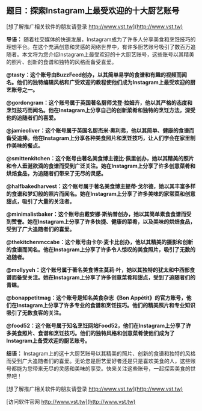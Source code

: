 ## **题目：探索Instagram上最受欢迎的十大厨艺账号**

[想了解推广相关软件的朋友请登录 http://www.vst.tw](http://www.vst.tw)

**导语：**
随着社交媒体的快速发展，Instagram成为了许多人分享美食和烹饪技巧的理想平台。在这个充满创意和灵感的网络世界中，有许多厨艺账号吸引了数百万追随者。本文将为您介绍Instagram上最受欢迎的十大厨艺账号，这些账号以其精美的照片、创新的食谱和独特的风格而备受喜爱。

**@tasty：这个账号由BuzzFeed创办，以其简单易学的食谱和有趣的视频而闻名。他们的独特编辑风格和广受欢迎的教程使他们成为Instagram上最受欢迎的厨艺账号之一。**

**@gordongram：这个账号属于英国著名厨师戈登·拉姆齐，他以其严格的态度和烹饪技巧而闻名。他在Instagram上分享自己的创新菜肴和独特的烹饪方法，深受他的追随者们的喜爱。**

**@jamieoliver：这个账号属于英国名厨杰米·奥利弗，他以其简单、健康的食谱而备受追捧。他在Instagram上分享各种美食照片和烹饪技巧，让人们学会在家里制作美味的餐点。**

**@smittenkitchen：这个账号由著名美食博主德比·佩里创办，她以其精美的照片和令人垂涎欲滴的食谱而受到广泛关注。她在Instagram上分享了许多创意菜肴和烘焙食品，为追随者们带来了无尽的灵感。**

**@halfbakedharvest：这个账号属于著名美食博主提蒂·戈尔德，她以其丰富多样的食谱和梦幻般的照片而闻名。她在Instagram上分享了许多美味的家常菜和创意甜点，吸引了大量的关注者。**

**@minimalistbaker：这个账号由戴安娜·斯纳普创办，她以其简单素食食谱而受到赞誉。她在Instagram上分享了许多快捷、健康的菜肴，以及美味的烘焙食品，受到了广大追随者们的喜爱。**

**@thekitchenmccabe：这个账号由卡尔·麦卡比创办，他以其精美的摄影和创新的食谱而闻名。他在Instagram上分享了许多令人惊叹的美食照片，吸引了无数的追随者。**

**@mollyyeh：这个账号属于著名美食博主莫莉·叶，她以其独特的犹太和中西部食谱而备受关注。她在Instagram上分享了许多创意菜肴和甜点，受到了追随者们的青睐。**

**@bonappetitmag：这个账号是知名美食杂志《Bon Appétit》的官方账号，他们在Instagram上分享了许多专业的食谱和烹饪技巧。他们的精美照片和专业知识吸引了无数食客的关注。**

**@food52：这个账号属于知名烹饪网站Food52，他们在Instagram上分享了许多美食照片、食谱和烹饪技巧。他们的独特风格和创意菜肴使他们成为了Instagram上备受欢迎的厨艺账号。**

**结语：**
Instagram上的这十大厨艺账号以其精美的照片、创新的食谱和独特的风格而受到广大追随者们的喜爱。无论您是厨艺爱好者还是只是喜欢美食的人，这些账号都能为您带来无尽的灵感和美味的享受。快来关注这些账号，一起探索美食的世界吧！

[想了解推广相关软件的朋友请登录 http://www.vst.tw](http://www.vst.tw)


[访问软件官网 http://www.vst.tw](http://www.vst.tw)
